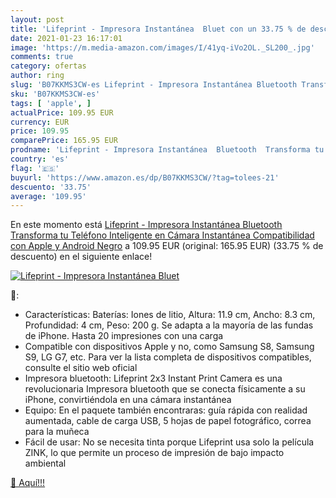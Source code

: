 ```yaml
---
layout: post
title: 'Lifeprint - Impresora Instantánea  Bluet con un 33.75 % de descuento'
date: 2021-01-23 16:17:01
image: 'https://m.media-amazon.com/images/I/41yq-iVo2OL._SL200_.jpg'
comments: true
category: ofertas
author: ring
slug: 'B07KKMS3CW-es Lifeprint - Impresora Instantánea Bluetooth Transforma tu...'
sku: 'B07KKMS3CW-es'
tags: [ 'apple', ]
actualPrice: 109.95 EUR
currency: EUR
price: 109.95
comparePrice: 165.95 EUR
prodname: 'Lifeprint - Impresora Instantánea  Bluetooth  Transforma tu Teléfono Inteligente en Cámara Instantánea  Compatibilidad con Apple y Android  Negro'
country: 'es'
flag: '🇪🇸'
buyurl: 'https://www.amazon.es/dp/B07KKMS3CW/?tag=tolees-21'
descuento: '33.75'
average: '109.95'
---
```


En este momento está [Lifeprint - Impresora Instantánea  Bluetooth  Transforma tu Teléfono Inteligente en Cámara Instantánea  Compatibilidad con Apple y Android  Negro](https://www.amazon.es/dp/B07KKMS3CW/?tag=tolees-21) a 109.95 EUR (original: 165.95 EUR) (33.75 %  de descuento) en el siguiente enlace!

[![Lifeprint - Impresora Instantánea  Bluet](https://m.media-amazon.com/images/I/41yq-iVo2OL._SL200_.jpg)](https://www.amazon.es/dp/B07KKMS3CW/?tag=tolees-21)

🔎:

- Características: Baterías: Iones de litio, Altura: 11.9 cm, Ancho: 8.3 cm, Profundidad: 4 cm, Peso: 200 g. Se adapta a la mayoría de las fundas de iPhone. Hasta 20 impresiones con una carga
- Compatible con dispositivos Apple y no, como Samsung S8, Samsung S9, LG G7, etc. Para ver la lista completa de dispositivos compatibles, consulte el sitio web oficial
- Impresora bluetooth: Lifeprint 2x3 Instant Print Camera es una revolucionaria Impresora bluetooth que se conecta físicamente a su iPhone, convirtiéndola en una cámara instantánea
- Equipo: En el paquete también encontraras: guía rápida con realidad aumentada, cable de carga USB, 5 hojas de papel fotográfico, correa para la muñeca
- Fácil de usar: No se necesita tinta porque Lifeprint usa solo la película ZINK, lo que permite un proceso de impresión de bajo impacto ambiental

[🛒 Aquí!!!](https://www.amazon.es/dp/B07KKMS3CW/?tag=tolees-21)
